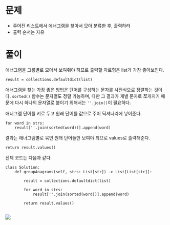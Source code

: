 # 문제
* 주어진 리스트에서 에너그램을 찾아서 모아 분류한 후, 출력하라
* 출력 순서는 자유

# 풀이
애너그램을 그룹별로 모아서 보여줘야 하므로 출력할 자료형은 list가 가장 좋아보인다.
```
result = collections.defaultdict(list)
```

애너그램을 찾는 가장 좋은 방법은 단어를 구성하는 문자를 사전식으로 정렬하는 것이다.
`sorted()` 함수는 문자열도 정렬 가능하며, 다만 그 결과가 개별 문자로 쪼개지기 때문에 다시 하나의 문자열로 붙이기 위해서는 `''.join()`이 필요하다.

애너그램 단어를 키로 두고 원래 단어를 값으로 주어 딕셔너리에 넣어준다.
```
for word in strs:
	result[''.join(sorted(word))].append(word)
```

결과는 애너그램별로 묶인 원래 단어들만 보여야 되므로 values로 출력해준다.
```
return result.values()
```

전체 코드는 다음과 같다.
```
class Solution:
    def groupAnagrams(self, strs: List[str]) -> List[List[str]]:
        
        result = collections.defaultdict(list)
        
        for word in strs:
            result[''.join(sorted(word))].append(word)
        
        return result.values()
        
```

![](https://images.velog.io/images/bae12/post/ec2e60f5-5584-4b92-ac2e-59ffdc44c6a7/image.png)


